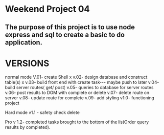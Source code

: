 Weekend Project 04
==================
The purpose of this project is to use node express and sql to create a basic to do application.
----------------------------------------------------------------------------------------------------

VERSIONS
========
normal mode
V.01- create Shell x
v.02- design database and construct table(s) x
v.03- build front end with create task--- maybe push to later
v.04- build server routes( get/ post)
v.05- queries to database for server routes
v.06- post results to DOM with complete or delete
v.07- delete route on server
v.08- update route for complete
v.09- add styling
v1.0- functioning project

Hard mode
v1.1 - safety check delete

Pro
v 1.2- completed tasks brought to the bottom of the lis(Order query results by completed).
